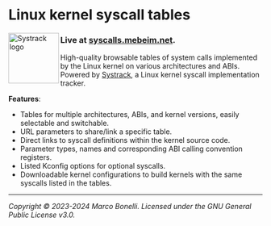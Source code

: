 Linux kernel syscall tables
===========================

<img align="left" width="100" height="100" src="https://raw.githubusercontent.com/mebeim/systrack/master/assets/logo.png" alt="Systrack logo"></img>

### Live at **[syscalls.mebeim.net](https://syscalls.mebeim.net)**.

High-quality browsable tables of system calls implemented by the Linux kernel on
various architectures and ABIs. Powered by [Systrack][systrack], a Linux
kernel syscall implementation tracker.

**Features**:

- Tables for multiple architectures, ABIs, and kernel versions, easily
  selectable and switchable.
- URL parameters to share/link a specific table.
- Direct links to syscall definitions within the kernel source code.
- Parameter types, names and corresponding ABI calling convention registers.
- Listed Kconfig options for optional syscalls.
- Downloadable kernel configurations to build kernels with the same syscalls
  listed in the tables.

---

*Copyright &copy; 2023-2024 Marco Bonelli. Licensed under the GNU General Public License v3.0.*

[systrack]: https://github.com/mebeim/systrack
